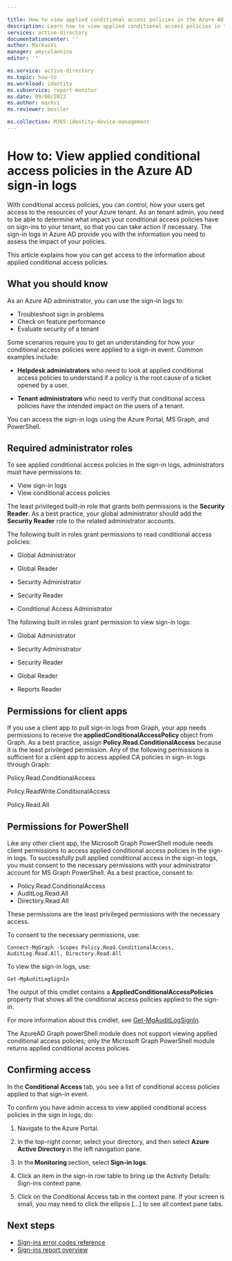 ```yaml
---

title: How to view applied conditional access policies in the Azure AD sign-in logs | Microsoft Docs
description: Learn how to view applied conditional access policies in the Azure AD sign-in logs
services: active-directory
documentationcenter: ''
author: MarkusVi
manager: amycolannino
editor: ''

ms.service: active-directory
ms.topic: how-to
ms.workload: identity
ms.subservice: report-monitor
ms.date: 09/08/2022
ms.author: markvi
ms.reviewer: besiler 

ms.collection: M365-identity-device-management
---
```


# How to: View applied conditional access policies in the Azure AD sign-in logs

With conditional access policies, you can control, how your users get access to the resources of your Azure tenant. As an tenant admin, you need to be able to determine what impact your conditional access policies have on sign-ins to your tenant, so that you can take action if necessary. The sign-in logs in Azure AD provide you with the information you need to assess the impact of your policies.

  
This article explains how you can get access to the information about applied conditional access policies. 


## What you should know

As an Azure AD administrator, you can use the sign-in logs to:

- Troubleshoot sign in problems
- Check on feature performance
- Evaluate security of a tenant

Some scenarios require you to get an understanding for how your conditional access policies were applied to a sign-in event. Common examples include:

- **Helpdesk administrators** who need to look at applied conditional access policies to understand if a policy is the root cause of a ticket opened by a user. 

- **Tenant administrators** who need to verify that conditional access policies have the intended impact on the users of a tenant.


You can access the sign-in logs using the Azure Portal, MS Graph, and PowerShell.  



## Required administrator roles 


To see applied conditional access policies in the sign-in logs, administrators must have permissions to:  

- View sign-in logs 
- View conditional access policies

The least privileged built-in role that grants both permissions is the **Security Reader**. As a best practice, your global administrator should add the **Security Reader** role to the related administrator accounts. 


The following built in roles grant permissions to read conditional access policies:

- Global Administrator 

- Global Reader 

- Security Administrator 

- Security Reader 

- Conditional Access Administrator 


The following built in roles grant permission to view sign-in logs: 

- Global Administrator 

- Security Administrator 

- Security Reader 

- Global Reader 

- Reports Reader 


## Permissions for client apps 

If you use a client app to pull sign-in logs from Graph, your app needs permissions to receive the **appliedConditionalAccessPolicy** object from Graph. As a best practice, assign **Policy.Read.ConditionalAccess** because it is the least privileged permission. Any of the following permissions is sufficient for a client app to access applied CA policies in sign-in logs through Graph: 

Policy.Read.ConditionalAccess 

Policy.ReadWrite.ConditionalAccess 

Policy.Read.All 

 

## Permissions for PowerShell 

Like any other client app, the Microsoft Graph PowerShell module needs client permissions to access applied conditional access policies in the sign-in logs. To successfully pull applied conditional access in the sign-in logs, you must consent to the necessary permissions with your administrator account for MS Graph PowerShell. As a best practice, consent to:

- Policy.Read.ConditionalAccess
- AuditLog.Read.All 
- Directory.Read.All 

These permissions are the least privileged permissions with the necessary access. 

To consent to the necessary permissions, use: 

` Connect-MgGraph -Scopes Policy.Read.ConditionalAccess, AuditLog.Read.All, Directory.Read.All `

To view the sign-in logs, use: 

`Get-MgAuditLogSignIn `

The output of this cmdlet contains a **AppliedConditionalAccessPolicies** property that shows all the conditional access policies applied to the sign-in. 

For more information about this cmdlet, see [Get-MgAuditLogSignIn](https://docs.microsoft.com/powershell/module/microsoft.graph.reports/get-mgauditlogsignin?view=graph-powershell-1.0).

The AzureAD Graph powerShell module does not support viewing applied conditional access policies; only the Microsoft Graph PowerShell module returns applied conditional access policies.  

## Confirming access 

In the **Conditional Access** tab, you see a list of conditional access policies applied to that sign-in event.  


To confirm you have admin access to view applied conditional access policies in the sign in logs, do: 

1. Navigate to the Azure Portal. 

2. In the top-right corner, select your directory, and then select **Azure Active Directory** in the left navigation pane. 

3. In the **Monitoring** section, select **Sign-in logs**. 

4. Click an item in the sign-in row table to bring up the Activity Details: Sign-ins context pane.  

5. Click on the Conditional Access tab in the context pane. If your screen is small, you may need to click the ellipsis […] to see all context pane tabs.  




## Next steps

* [Sign-ins error codes reference](./concept-sign-ins.md)
* [Sign-ins report overview](concept-sign-ins.md)